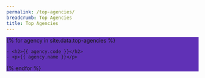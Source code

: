 ```yaml
---
permalink: /top-agencies/
breadcrumb: Top Agencies
title: Top Agencies
---
```


<section class="bp-section" style="background-color:#6031b6" id="top-a">

{% for agency in site.data.top-agencies %}
  <div id="d1">
  
    - <h2>{{ agency.code }}</h2> 
    - <p>{{ agency.name }}</p>
  </div>
{% endfor %}

</section>
